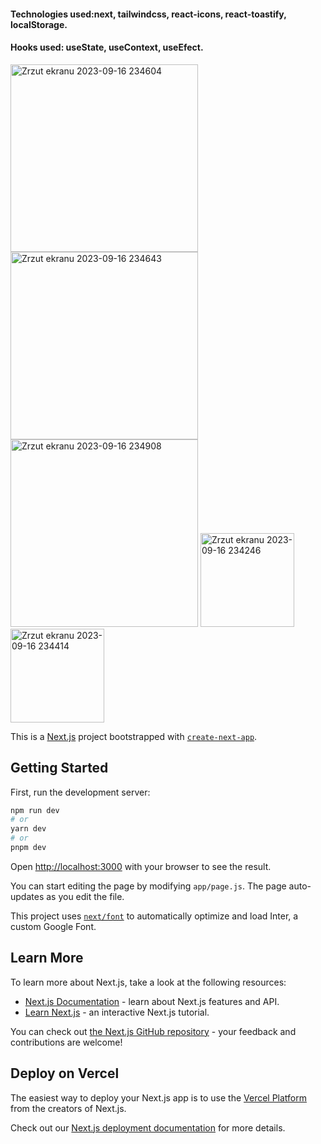#### Technologies used:next, tailwindcss, react-icons, react-toastify, localStorage.
#### Hooks used: useState, useContext, useEfect.

<img width="300" alt="Zrzut ekranu 2023-09-16 234604" src="https://github.com/ajarek/next-02-online-shop/assets/61388692/665e23dc-38d2-47dc-ace5-a332d4a430bb">
<img width="300" alt="Zrzut ekranu 2023-09-16 234643" src="https://github.com/ajarek/next-02-online-shop/assets/61388692/ba7173fe-9364-4dca-ae91-4d6c5358c887">
<img width="300" alt="Zrzut ekranu 2023-09-16 234908" src="https://github.com/ajarek/next-02-online-shop/assets/61388692/5d81c0d2-77fd-4ce5-9927-8bd87cc75d7f">
<img width="150" alt="Zrzut ekranu 2023-09-16 234246" src="https://github.com/ajarek/next-02-online-shop/assets/61388692/6f088888-d0e5-4916-9c16-0cdd0047f7e5">
<img width="150" alt="Zrzut ekranu 2023-09-16 234414" src="https://github.com/ajarek/next-02-online-shop/assets/61388692/ef31551b-c78b-4c41-93a3-0dfc1f8f573a">

This is a [Next.js](https://nextjs.org/) project bootstrapped with [`create-next-app`](https://github.com/vercel/next.js/tree/canary/packages/create-next-app).

## Getting Started

First, run the development server:

```bash
npm run dev
# or
yarn dev
# or
pnpm dev
```

Open [http://localhost:3000](http://localhost:3000) with your browser to see the result.

You can start editing the page by modifying `app/page.js`. The page auto-updates as you edit the file.

This project uses [`next/font`](https://nextjs.org/docs/basic-features/font-optimization) to automatically optimize and load Inter, a custom Google Font.

## Learn More

To learn more about Next.js, take a look at the following resources:

- [Next.js Documentation](https://nextjs.org/docs) - learn about Next.js features and API.
- [Learn Next.js](https://nextjs.org/learn) - an interactive Next.js tutorial.

You can check out [the Next.js GitHub repository](https://github.com/vercel/next.js/) - your feedback and contributions are welcome!

## Deploy on Vercel

The easiest way to deploy your Next.js app is to use the [Vercel Platform](https://vercel.com/new?utm_medium=default-template&filter=next.js&utm_source=create-next-app&utm_campaign=create-next-app-readme) from the creators of Next.js.

Check out our [Next.js deployment documentation](https://nextjs.org/docs/deployment) for more details.
